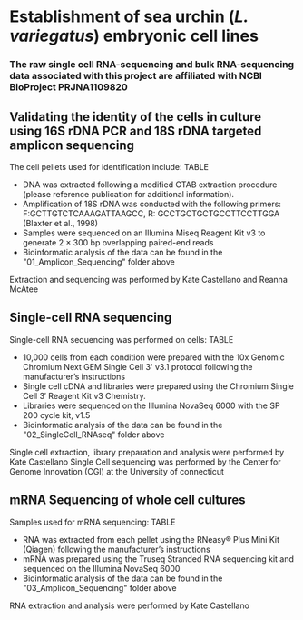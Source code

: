 # Establishment of sea urchin (*L. variegatus*) embryonic cell lines

### The raw single cell RNA-sequencing and bulk RNA-sequencing data associated with this project are affiliated with NCBI BioProject PRJNA1109820

## Validating the identity of the cells in culture using 16S rDNA PCR and 18S rDNA targeted amplicon sequencing
The cell pellets used for identification include:
        TABLE

- DNA was extracted following a modified CTAB extraction procedure (please reference publication for additional information).
- Amplification of 18S rDNA was conducted with the following primers: F:GCTTGTCTCAAAGATTAAGCC, R: GCCTGCTGCTGCCTTCCTTGGA (Blaxter et al., 1998)
- Samples were sequenced on an Illumina Miseq Reagent Kit v3 to generate 2 × 300 bp overlapping paired-end reads
- Bioinformatic analysis of the data can be found in the "01_Amplicon_Sequencing" folder above

Extraction and sequencing was performed by Kate Castellano and Reanna McAtee

## Single-cell RNA sequencing 
Single-cell RNA sequencing was performed on cells:
        TABLE

- 10,000 cells from each condition were prepared with the 10x Genomic Chromium Next GEM Single Cell 3' v3.1 protocol following the manufacturer’s instructions
- Single cell cDNA and libraries were prepared using the Chromium Single Cell 3′ Reagent Kit v3 Chemistry.
- Libraries were sequenced on the Illumina NovaSeq 6000 with the SP 200 cycle kit, v1.5
- Bioinformatic analysis of the data can be found in the "02_SingleCell_RNAseq" folder above

Single cell extraction, library preparation and analysis were performed by Kate Castellano
Single Cell sequencing was performed by the Center for Genome Innovation (CGI) at the University of connecticut

## mRNA Sequencing of whole cell cultures
Samples used for mRNA sequencing:
        TABLE
    
- RNA was extracted from each pellet using the RNeasy® Plus Mini Kit (Qiagen) following the manufacturer’s instructions
- mRNA was prepared using the Truseq Stranded RNA sequencing kit and sequenced on the Illumina NovaSeq 6000
- Bioinformatic analysis of the data can be found in the "03_Amplicon_Sequencing" folder above

RNA extraction and analysis were performed by Kate Castellano
